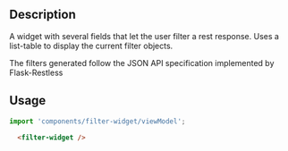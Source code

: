 <!--

@module {can.Map} filter-widget
@parent Home.components
@group filter-widget.types Types
@group filter-widget.props Properties
@link http://jsonapi.org/format/#fetching-filtering JSON-API

-->

## Description

A widget with several fields that let the user filter a rest response. Uses a list-table to display the current filter objects.

The filters generated follow the JSON API specification implemented by Flask-Restless

## Usage

  ```javascript
  import 'components/filter-widget/viewModel';
  ```
```html
  <filter-widget />
  ```
